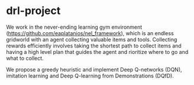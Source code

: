 # drl-project

We work in the never-ending learning gym environment (https://github.com/eaplatanios/nel_framework), 
which is an endless gridworld with an agent collecting valuable items and tools. 
Collecting rewards efficiently involves taking the shortest path to collect items 
and having a high level plan that guides the agent and rioritize where to go and what to collect. 

We propose a greedy heuristic and implement Deep Q-networks (DQN), 
imitation learning and Deep Q-learning from Demonstrations (DQfD).
